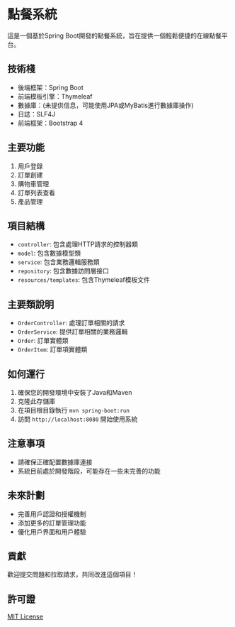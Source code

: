 # 點餐系統

這是一個基於Spring Boot開發的點餐系統，旨在提供一個輕鬆便捷的在線點餐平台。

## 技術棧

- 後端框架：Spring Boot
- 前端模板引擎：Thymeleaf
- 數據庫：(未提供信息，可能使用JPA或MyBatis進行數據庫操作)
- 日誌：SLF4J
- 前端框架：Bootstrap 4

## 主要功能

1. 用戶登錄
2. 訂單創建
3. 購物車管理
4. 訂單列表查看
5. 產品管理

## 項目結構

- `controller`: 包含處理HTTP請求的控制器類
- `model`: 包含數據模型類
- `service`: 包含業務邏輯服務類
- `repository`: 包含數據訪問層接口
- `resources/templates`: 包含Thymeleaf模板文件

## 主要類說明

- `OrderController`: 處理訂單相關的請求
- `OrderService`: 提供訂單相關的業務邏輯
- `Order`: 訂單實體類
- `OrderItem`: 訂單項實體類

## 如何運行

1. 確保您的開發環境中安裝了Java和Maven
2. 克隆此存儲庫
3. 在項目根目錄執行 `mvn spring-boot:run`
4. 訪問 `http://localhost:8080` 開始使用系統

## 注意事項

- 請確保正確配置數據庫連接
- 系統目前處於開發階段，可能存在一些未完善的功能

## 未來計劃

- 完善用戶認證和授權機制
- 添加更多的訂單管理功能
- 優化用戶界面和用戶體驗

## 貢獻

歡迎提交問題和拉取請求，共同改進這個項目！

## 許可證

[MIT License](LICENSE)

